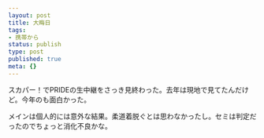 ```yaml
---
layout: post
title: 大晦日
tags:
- 携帯から
status: publish
type: post
published: true
meta: {}
---
```

<div class="caption">スカパー！でPRIDEの生中継をさっき見終わった。去年は現地で見てたんだけど。今年のも面白かった。

メインは個人的には意外な結果。柔道着脱ぐとは思わなかったし。セミは判定だったのでちょっと消化不良かな。
</div>
<div class="photo"></div>
